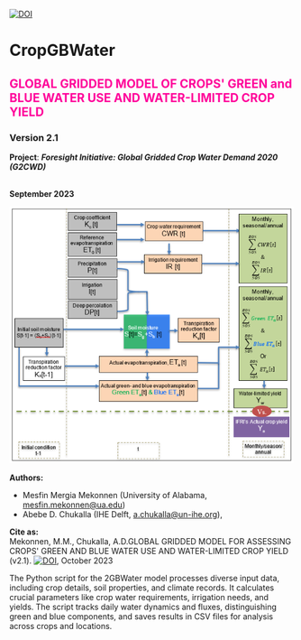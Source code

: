 [![DOI](https://zenodo.org/badge/698937360.svg)](https://zenodo.org/doi/10.5281/zenodo.10914452)
# CropGBWater
## <font color='#ff009a'> GLOBAL GRIDDED MODEL OF CROPS' GREEN and BLUE WATER USE AND WATER-LIMITED CROP YIELD </font> 
### Version 2.1
**Project**: ***Foresight Initiative: Global Gridded Crop Water Demand 2020 (G2CWD)***

<br/>**September 2023**

![title](CropGBWaterIMG.PNG)

**Authors:** 
* Mesfin Mergia Mekonnen (University of Alabama, mesfin.mekonnen@ua.edu)
* Abebe D. Chukalla (IHE Delft, a.chukalla@un-ihe.org),

**Cite as:** 
<br/>Mekonnen, M.M., Chukalla, A.D.GLOBAL GRIDDED MODEL FOR ASSESSING CROPS' GREEN AND BLUE WATER USE AND WATER-LIMITED CROP YIELD (v2.1). [![DOI](https://zenodo.org/badge/698937360.svg)](https://zenodo.org/doi/10.5281/zenodo.10914452), October 2023

The Python script for the 2GBWater model processes diverse input data, including crop details, soil properties, and climate records. It calculates crucial parameters like crop water requirements, irrigation needs, and yields. The script tracks daily water dynamics and fluxes, distinguishing green and blue components, and saves results in CSV files for analysis across crops and locations. 
